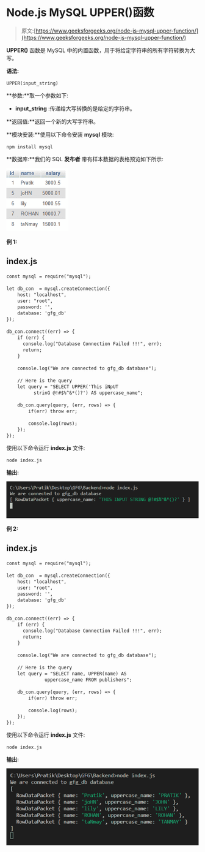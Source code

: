 # Node.js MySQL UPPER()函数

> 原文:[https://www.geeksforgeeks.org/node-js-mysql-upper-function/](https://www.geeksforgeeks.org/node-js-mysql-upper-function/)

**UPPER()** 函数是 MySQL 中的内置函数，用于将给定字符串的所有字符转换为大写。

**语法:**

```
UPPER(input_string)
```

**参数:**取一个参数如下:

*   **input_string** :传递给大写转换的是给定的字符串。

**返回值:**返回一个新的大写字符串。

**模块安装:**使用以下命令安装 **mysql** 模块:

```
npm install mysql
```

**数据库:**我们的 SQL **发布者** 带有样本数据的表格预览如下所示:

![Database table](img/862e0dc0654aee673b376e8190bacaa5.png)

**例 1:**

## index.js

```
const mysql = require("mysql");

let db_con  = mysql.createConnection({
    host: "localhost",
    user: "root",
    password: '',
    database: 'gfg_db'
});

db_con.connect((err) => {
    if (err) {
      console.log("Database Connection Failed !!!", err);
      return;
    }

    console.log("We are connected to gfg_db database");

    // Here is the query
    let query = "SELECT UPPER('This iNpUT 
          strinG @!#$%^&*()?') AS uppercase_name";

    db_con.query(query, (err, rows) => {
        if(err) throw err;

        console.log(rows);
    });
});
```

使用以下命令运行 **index.js** 文件:

```
node index.js
```

**输出:**

![index.js file execution](img/d357f700a4f6eab801c54b51da606881.png)

**例 2:**

## index.js

```
const mysql = require("mysql");

let db_con  = mysql.createConnection({
    host: "localhost",
    user: "root",
    password: '',
    database: 'gfg_db'
});

db_con.connect((err) => {
    if (err) {
      console.log("Database Connection Failed !!!", err);
      return;
    }

    console.log("We are connected to gfg_db database");

    // Here is the query
    let query = "SELECT name, UPPER(name) AS 
              uppercase_name FROM publishers";

    db_con.query(query, (err, rows) => {
        if(err) throw err;

        console.log(rows);
    });
});
```

使用以下命令运行 **index.js** 文件:

```
node index.js
```

**输出:**

![index.js file execution](img/3989485534eddcfd3450341450c6e926.png)